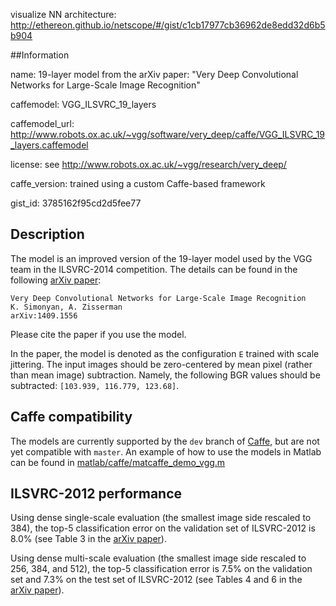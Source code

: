 visualize NN architecture: http://ethereon.github.io/netscope/#/gist/c1cb17977cb36962de8edd32d6b5b904


##Information

name: 19-layer model from the arXiv paper: "Very Deep Convolutional Networks for Large-Scale Image Recognition"

caffemodel: VGG_ILSVRC_19_layers

caffemodel_url: http://www.robots.ox.ac.uk/~vgg/software/very_deep/caffe/VGG_ILSVRC_19_layers.caffemodel

license: see http://www.robots.ox.ac.uk/~vgg/research/very_deep/

caffe_version: trained using a custom Caffe-based framework

gist_id: 3785162f95cd2d5fee77

## Description

The model is an improved version of the 19-layer model used by the VGG team in the ILSVRC-2014 competition. The details can be found in the following [arXiv paper](http://arxiv.org/pdf/1409.1556):

    Very Deep Convolutional Networks for Large-Scale Image Recognition
    K. Simonyan, A. Zisserman
    arXiv:1409.1556

Please cite the paper if you use the model.

In the paper, the model is denoted as the configuration `E` trained with scale jittering. The input images should be zero-centered by mean pixel (rather than mean image) subtraction. Namely, the following BGR values should be subtracted: `[103.939, 116.779, 123.68]`.

## Caffe compatibility

The models are currently supported by the `dev` branch of [Caffe](https://github.com/BVLC/caffe/), but are not yet compatible with `master`.
An example of how to use the models in Matlab can be found in [matlab/caffe/matcaffe_demo_vgg.m](https://github.com/BVLC/caffe/blob/dev/matlab/caffe/matcaffe_demo_vgg_mean_pix.m) 

## ILSVRC-2012 performance

Using dense single-scale evaluation (the smallest image side rescaled to 384), the top-5 classification error on the validation set of ILSVRC-2012 is 8.0% (see Table 3 in the [arXiv paper](http://arxiv.org/pdf/1409.1556)).

Using dense multi-scale evaluation (the smallest image side rescaled to 256, 384, and 512), the top-5 classification error is 7.5% on the validation set and 7.3% on the test set of ILSVRC-2012 (see Tables 4 and 6 in the [arXiv paper](http://arxiv.org/pdf/1409.1556)).
